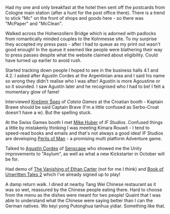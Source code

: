 Had my one and only breakfast at the hotel then sent off the
postcards from Cologne main station (after a hunt for the post office
there). There is a trend to stick "Mc" on the front of shops and
goods here - so there was "McPaper" and "McClean".

Walked across the Hohenzollern Bridge which is adorned with padlocks
from romantically minded couples to the Kolnmesse site. To my surprise
they accepted my press pass - after I had to queue as my print out wasn't
good enough! In the queue it seemed like people were blathering their way
to press passes despite what the website claimed about eligibility. Could
have turned up earlier to avoid rush.

Started tracking down people I hoped to see in the business halls
4.1 and 4.2.  I asked after Agust&iacute;n Cordes at the Argentinian area
and I said his name so wrong
they didn't realise who I was after! Agust&iacute;n is more Agoustine or so
it sounded.  I saw Agust&iacute;n later and he recognised who I had to be!
I felt a momentary glow of fame!

Interviewed [Kre&#353;imir &#352;pes](http://www.gameboomers.com/interviews/KSpesInterview/KSpesInterview.htm) of
*Cateia Games* at the Croatian booth - Kaptain Brawe should be said
Captain Brave (I'm a little confused as Serbo-Croat doesn't have a w). But the spelling stuck.

At the Swiss Games booth I met
[Mike Huber](http://www.gameboomers.com/interviews/PerilsofMan/PerilsofMan.htm) of
*IF Studios*. Confused things a little by mistakenly thinking I
was meeting Kimara Rouwit - I tend to speed-read books and emails and
that's not always a good idea!  IF Studios are developing
[Perils of Man](https://www.perilsofman.com) -
a promising multi platform Adventure game.

Talked to [Agust&iacute;n Cordes](http://www.gameboomers.com/interviews/AgustinCordes/AgustinCordes.htm) of [Senscape](https://talk.senscape.io) who showed me
the Unity improvements to "Asylum", as well as what a new Kickstarter
in October will be for.

Had demo of [The Vanishing of Ethan Carter](http://www.theastronauts.com/)
(not for me I think) and
[Book of Unwritten Tales 2](http://de.unwritten-tales.com/) which
I've already signed up to play!

A damp return walk. I dined at nearby Tang Wei Chinese restaurant as it
was so wet, reassured by the Chinese people eating there.
Hard to choose from the menu as the dishes were meant for two people!
Quaint that I was able to understand what the Chinese were saying better than
I can the German natives. Wo keyi yong Putonghua tanhua yidiar. Something
like that.
